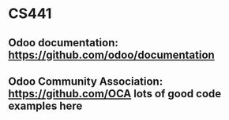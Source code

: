 # CS441

## Odoo documentation: https://github.com/odoo/documentation
## Odoo Community Association: https://github.com/OCA lots of good code examples here
